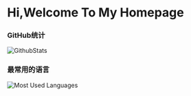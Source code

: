 # Hi,Welcome To My Homepage

### GitHub统计
![GithubStats](https://github-readme-stats.vercel.app/api?username=Q-1515&show_icons=true&theme=dark&count_private=true)

### 最常用的语言
![Most Used Languages](https://github-readme-stats.vercel.app/api/top-langs/?username=Q-1515&theme=dark&layout=compact)
